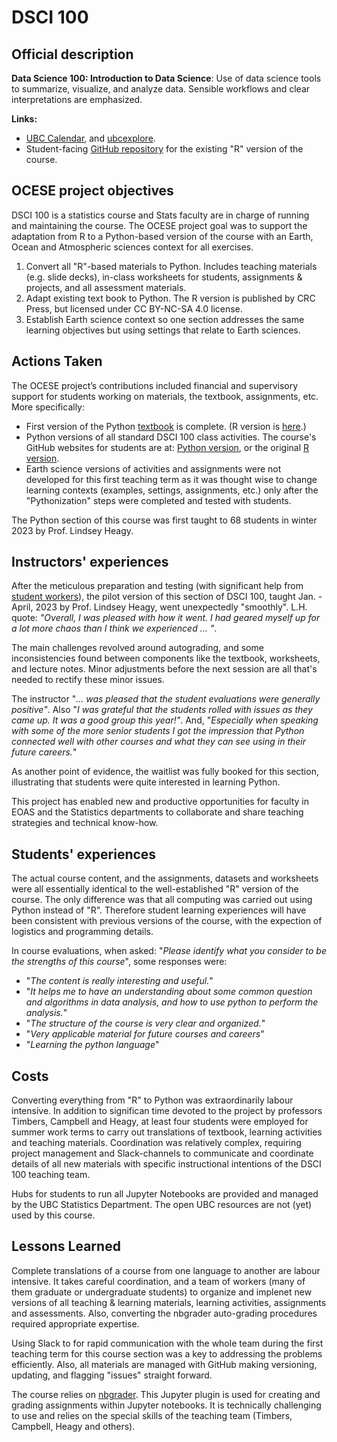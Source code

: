 # DSCI 100

## Official description

**Data Science 100: Introduction to Data Science**: Use of data science tools to summarize, visualize, and analyze data. Sensible workflows and clear interpretations are emphasized.

**Links:**
* [UBC Calendar](https://courses.students.ubc.ca/cs/courseschedule?pname=subjarea&tname=subj-course&dept=DSCI&course=100),
and [ubcexplore](https://ubcexplorer.io/course/DSCI/100).
* Student-facing [GitHub repository](https://github.com/ubc-dsci/dsci-100-student) for the existing "R" version of the course.

## OCESE project objectives

DSCI 100 is a statistics course and Stats faculty are in charge of running and maintaining the course. The OCESE project goal was to support the adaptation from R to a Python-based version of the course with an Earth, Ocean and Atmospheric sciences context for all exercises.

1. Convert all "R"-based materials to Python. Includes teaching materials (e.g. slide decks), in-class worksheets for students, assignments & projects, and all assessment materials.
2. Adapt existing text book to Python. The R version is published by CRC Press, but licensed under CC BY-NC-SA 4.0 license.
3. Establish Earth science context so one section addresses the same learning objectives but using settings that relate to Earth sciences.

## Actions Taken

The OCESE project’s contributions included financial and supervisory support for students working on materials, the textbook, assignments, etc. More specifically:

* First version of the Python [textbook](https://python.datasciencebook.ca/index.html) is complete. (R version is [here](https://datasciencebook.ca/).)
* Python versions of all standard DSCI 100 class activities. The course's GitHub websites for students are at: [Python version](https://github.com/UBC-DSCI/dsci-100-student-python), or the original [R version](https://github.com/UBC-DSCI/dsci-100-student).
* Earth science versions of activities and assignments were not developed for this first teaching term as it was thought wise to change learning contexts (examples, settings, assignments, etc.) only after the "Pythonization" steps were completed and tested with students.

The Python section of this course was first taught to 68 students in winter 2023 by Prof. Lindsey Heagy.

## Instructors' experiences

After the meticulous preparation and testing (with significant help from [student workers](project-outline.md)), the pilot version of this section of DSCI 100, taught Jan. - April, 2023 by Prof. Lindsey Heagy, went unexpectedly "smoothly". L.H. quote: _"Overall, I was pleased with how it went. I had geared myself up for a lot more chaos than I think we experienced ... "_.

The main challenges revolved around autograding, and some inconsistencies found between components like the textbook, worksheets, and lecture notes. Minor adjustments before the next session are all that's needed to rectify these minor issues.

The instructor "_... was pleased that the student evaluations were generally positive"_. Also "_I was grateful that the students rolled with issues as they came up. It was a good group this year!"_. And, "_Especially when speaking with some of the more senior students I got the impression that Python connected well with other courses and what they can see using in their future careers._"

As another point of evidence, the waitlist was fully booked for this section, illustrating that students were quite interested in learning Python.

This project has enabled new and productive opportunities for faculty in EOAS and the Statistics departments to collaborate and share teaching strategies and technical know-how.

## Students' experiences

The actual course content, and the assignments, datasets and worksheets were all essentially identical to the well-established "R" version of the course. The only difference was that all computing was carried out using Python instead of "R". Therefore student learning experiences will have been consistent with previous versions of the course, with the expection of logistics and programming details.

In course evaluations, when asked: "_Please identify what you consider to be the strengths of this course_", some responses were:

* "_The content is really interesting and useful._"
* "_It helps me to have an understanding about some common question and algorithms in data analysis, and how to use python to perform the analysis._"
* "_The structure of the course is very clear and organized._"
* "_Very applicable material for future courses and careers_"
* "_Learning the python language_"

## Costs

Converting everything from "R" to Python was extraordinarily labour intensive. In addition to significan time devoted to the project by professors Timbers, Campbell and Heagy, at least four students were employed for summer work terms to carry out translations of textbook, learning activities and teaching materials. Coordination was relatively complex, requiring project management and Slack-channels to communicate and coordinate details of all new materials with specific instructional intentions of the DSCI 100 teaching team.

Hubs for students to run all Jupyter Notebooks are provided and managed by the UBC Statistics Department. The open UBC resources are not (yet) used by this course.

## Lessons Learned

Complete translations of a course from one language to another are labour intensive. It takes careful coordination, and a team of workers (many of them graduate or undergraduate students) to organize and implenet new versions of all teaching & learning materials, learning activities, assignments and assessments. Also, converting the nbgrader auto-grading procedures required appropriate expertise.

Using Slack to for rapid communication with the whole team during the first teaching term for this course section was a key to addressing the problems efficiently. Also, all materials are managed with GitHub making versioning, updating, and flagging "issues" straight forward.

The course relies on [nbgrader](https://blog.jupyter.org/upgrading-nbgrader-99c56ae56c47). This Jupyter plugin is used for creating and grading assignments within Jupyter notebooks. It is technically challenging to use and relies on the special skills of the teaching team (Timbers, Campbell, Heagy and others).